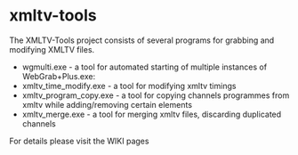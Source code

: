 # xmltv-tools

The XMLTV-Tools project consists of several programs for grabbing and modifying XMLTV files.

* wgmulti.exe - a tool for automated starting of multiple instances of WebGrab+Plus.exe:
* xmltv_time_modify.exe - a tool for modifying xmltv timings
* xmltv_program_copy.exe - a tool for copying channels programmes from xmltv while adding/removing certain elements 
* xmltv_merge.exe - a tool for merging xmltv files, discarding duplicated channels

For details please visit the WIKI pages
